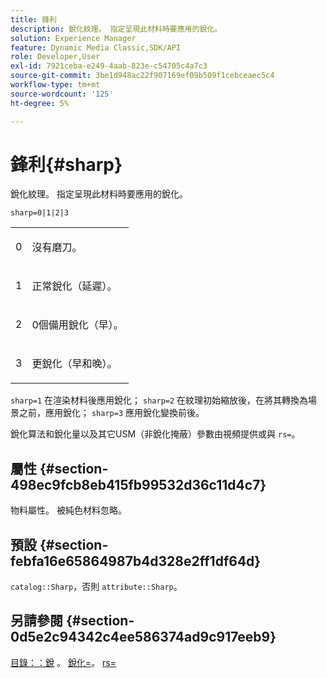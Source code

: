 ```yaml
---
title: 鋒利
description: 銳化紋理。 指定呈現此材料時要應用的銳化。
solution: Experience Manager
feature: Dynamic Media Classic,SDK/API
role: Developer,User
exl-id: 7921ceba-e249-4aab-823e-c54705c4a7c3
source-git-commit: 3be1d948ac22f907169ef09b509f1cebceaec5c4
workflow-type: tm+mt
source-wordcount: '125'
ht-degree: 5%

---
```


# 鋒利{#sharp}

銳化紋理。 指定呈現此材料時要應用的銳化。

`sharp=0|1|2|3`

<table id="simpletable_04B4EAA7CE7D4ED48A61A50CD001388F"> 
 <tr class="strow"> 
  <td class="stentry"> <p>0 </p> </td> 
  <td class="stentry"> <p>沒有磨刀。 </p> </td> 
 </tr> 
 <tr class="strow"> 
  <td class="stentry"> <p>1 </p> </td> 
  <td class="stentry"> <p>正常銳化（延遲）。 </p> </td> 
 </tr> 
 <tr class="strow"> 
  <td class="stentry"> <p>2 </p> </td> 
  <td class="stentry"> <p>0個備用銳化（早）。 </p> </td> 
 </tr> 
 <tr class="strow"> 
  <td class="stentry"> <p>3 </p> </td> 
  <td class="stentry"> <p>更銳化（早和晚）。 </p> </td> 
 </tr> 
</table>

`sharp=1` 在渲染材料後應用銳化； `sharp=2` 在紋理初始縮放後，在將其轉換為場景之前，應用銳化； `sharp=3` 應用銳化變換前後。

銳化算法和銳化量以及其它USM（非銳化掩蔽）參數由視頻提供或與 `rs=`。

## 屬性 {#section-498ec9fcb8eb415fb99532d36c11d4c7}

物料屬性。 被純色材料忽略。

## 預設 {#section-febfa16e65864987b4d328e2ff1df64d}

`catalog::Sharp`，否則 `attribute::Sharp`。

## 另請參閱 {#section-0d5e2c94342c4ee586374ad9c917eeb9}

[目錄：：銳](../../../../../ir-api/material-cat/image-rendering-api-ref/c-ir-material-catalog/c-ir-material-data-reference/r-ir-sharp-dataref.md#reference-f79a14bd52474dfd8495115d398a30d0) 。 [銳化=](../../../../../ir-api/http-protocol/image-rendering-api-ref/c-ir-http-protocol-ref/c-ir-http-protocol-command-reference/r-ir-http-sharpen.md#reference-13034d22d176483cb99ccafc2a4f6a6e)。 [rs=](../../../../../ir-api/http-protocol/image-rendering-api-ref/c-ir-http-protocol-ref/c-ir-http-protocol-command-reference/r-ir-rs.md#reference-d20cefaaa6cd4f449d1591c87959b4cf)
